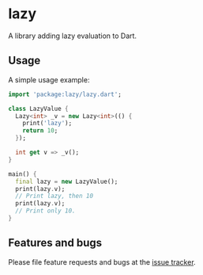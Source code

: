 # lazy

A library adding lazy evaluation to Dart.

## Usage

A simple usage example:

```dart
import 'package:lazy/lazy.dart';

class LazyValue {
  Lazy<int> _v = new Lazy<int>(() {
    print('lazy');
    return 10;
  });

  int get v => _v();
}

main() {
  final lazy = new LazyValue();
  print(lazy.v);
  // Print lazy, then 10
  print(lazy.v);
  // Print only 10.
}
```

## Features and bugs

Please file feature requests and bugs at the [issue tracker][tracker].

[tracker]: https://github.com/ProtoCatTeam/lazy/issues
